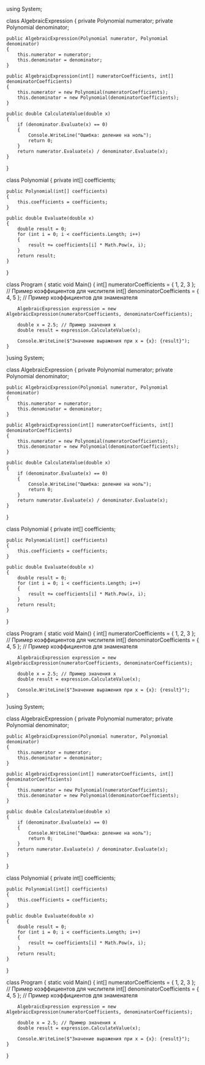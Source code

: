  using System;

class AlgebraicExpression
{
    private Polynomial numerator;
    private Polynomial denominator;

    public AlgebraicExpression(Polynomial numerator, Polynomial denominator)
    {
        this.numerator = numerator;
        this.denominator = denominator;
    }

    public AlgebraicExpression(int[] numeratorCoefficients, int[] denominatorCoefficients)
    {
        this.numerator = new Polynomial(numeratorCoefficients);
        this.denominator = new Polynomial(denominatorCoefficients);
    }

    public double CalculateValue(double x)
    {
        if (denominator.Evaluate(x) == 0)
        {
            Console.WriteLine("Ошибка: деление на ноль");
            return 0;
        }
        return numerator.Evaluate(x) / denominator.Evaluate(x);
    }
}

class Polynomial
{
    private int[] coefficients;

    public Polynomial(int[] coefficients)
    {
        this.coefficients = coefficients;
    }

    public double Evaluate(double x)
    {
        double result = 0;
        for (int i = 0; i < coefficients.Length; i++)
        {
            result += coefficients[i] * Math.Pow(x, i);
        }
        return result;
    }
}

class Program
{
    static void Main()
    {
        int[] numeratorCoefficients = { 1, 2, 3 }; // Пример коэффициентов для числителя
        int[] denominatorCoefficients = { 4, 5 }; // Пример коэффициентов для знаменателя

        AlgebraicExpression expression = new AlgebraicExpression(numeratorCoefficients, denominatorCoefficients);

        double x = 2.5; // Пример значения x
        double result = expression.CalculateValue(x);

        Console.WriteLine($"Значение выражения при x = {x}: {result}");
    }
}using System;

class AlgebraicExpression
{
    private Polynomial numerator;
    private Polynomial denominator;

    public AlgebraicExpression(Polynomial numerator, Polynomial denominator)
    {
        this.numerator = numerator;
        this.denominator = denominator;
    }

    public AlgebraicExpression(int[] numeratorCoefficients, int[] denominatorCoefficients)
    {
        this.numerator = new Polynomial(numeratorCoefficients);
        this.denominator = new Polynomial(denominatorCoefficients);
    }

    public double CalculateValue(double x)
    {
        if (denominator.Evaluate(x) == 0)
        {
            Console.WriteLine("Ошибка: деление на ноль");
            return 0;
        }
        return numerator.Evaluate(x) / denominator.Evaluate(x);
    }
}

class Polynomial
{
    private int[] coefficients;

    public Polynomial(int[] coefficients)
    {
        this.coefficients = coefficients;
    }

    public double Evaluate(double x)
    {
        double result = 0;
        for (int i = 0; i < coefficients.Length; i++)
        {
            result += coefficients[i] * Math.Pow(x, i);
        }
        return result;
    }
}

class Program
{
    static void Main()
    {
        int[] numeratorCoefficients = { 1, 2, 3 }; // Пример коэффициентов для числителя
        int[] denominatorCoefficients = { 4, 5 }; // Пример коэффициентов для знаменателя

        AlgebraicExpression expression = new AlgebraicExpression(numeratorCoefficients, denominatorCoefficients);

        double x = 2.5; // Пример значения x
        double result = expression.CalculateValue(x);

        Console.WriteLine($"Значение выражения при x = {x}: {result}");
    }
}using System;

class AlgebraicExpression
{
    private Polynomial numerator;
    private Polynomial denominator;

    public AlgebraicExpression(Polynomial numerator, Polynomial denominator)
    {
        this.numerator = numerator;
        this.denominator = denominator;
    }

    public AlgebraicExpression(int[] numeratorCoefficients, int[] denominatorCoefficients)
    {
        this.numerator = new Polynomial(numeratorCoefficients);
        this.denominator = new Polynomial(denominatorCoefficients);
    }

    public double CalculateValue(double x)
    {
        if (denominator.Evaluate(x) == 0)
        {
            Console.WriteLine("Ошибка: деление на ноль");
            return 0;
        }
        return numerator.Evaluate(x) / denominator.Evaluate(x);
    }
}

class Polynomial
{
    private int[] coefficients;

    public Polynomial(int[] coefficients)
    {
        this.coefficients = coefficients;
    }

    public double Evaluate(double x)
    {
        double result = 0;
        for (int i = 0; i < coefficients.Length; i++)
        {
            result += coefficients[i] * Math.Pow(x, i);
        }
        return result;
    }
}

class Program
{
    static void Main()
    {
        int[] numeratorCoefficients = { 1, 2, 3 }; // Пример коэффициентов для числителя
        int[] denominatorCoefficients = { 4, 5 }; // Пример коэффициентов для знаменателя

        AlgebraicExpression expression = new AlgebraicExpression(numeratorCoefficients, denominatorCoefficients);

        double x = 2.5; // Пример значения x
        double result = expression.CalculateValue(x);

        Console.WriteLine($"Значение выражения при x = {x}: {result}");
    }
}
